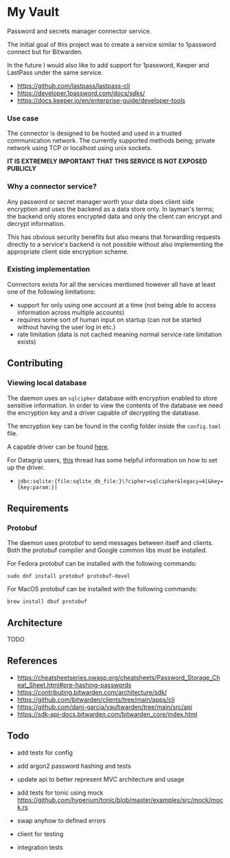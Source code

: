 # My Vault 

Password and secrets manager connector service. 

The initial goal of this project was to create a service similar to 1password connect 
but for Bitwarden.

In the future I would also like to add support for 1password, Keeper and LastPass 
under the same service. 
- https://github.com/lastpass/lastpass-cli
- https://developer.1password.com/docs/sdks/
- https://docs.keeper.io/en/enterprise-guide/developer-tools

### Use case

The connector is designed to be hosted and used in a trusted communication network. 
The currently supported methods being; private network using TCP or localhost using
unix sockets. 

**IT IS EXTREMELY IMPORTANT THAT THIS SERVICE IS NOT EXPOSED PUBLICLY**


### Why a connector service?

Any password or secret manager worth your data does client side encryption and uses the 
backend as a data store only. In layman's terms; the backend only stores encrypted data and
only the client can encrypt and decrypt information.

This has obvious security benefits but also means that forwarding requests directly to a 
service's backend is not possible without also implementing the appropriate client side
encryption scheme. 

### Existing implementation

Connectors exists for all the services mentioned however all have at least one of the
following limitations:
- support for only using one account at a time (not being able to access information across multiple accounts)
- requires some sort of human input on startup (can not be started without having the user log in etc.)
- rate limitation (data is not cached meaning normal service rate limitation exists)

## Contributing

### Viewing local database

The daemon uses an `sqlcipher` database with encryption enabled to store sensitive information. 
In order to view the contents of the database we need the encryption key and a driver capable
of decrypting the database. 

The encryption key can be found in the config folder inside the `config.toml` file. 
 
A capable driver can be found [here](https://github.com/Willena/sqlite-jdbc-crypt/releases).

For Datagrip users, [this](https://intellij-support.jetbrains.com/hc/en-us/community/posts/360007633799-How-to-open-SQLCipher-passwrd-protected-file-in-Datagrip) 
thread has some helpful information on how to set up the driver.

- `jdbc:sqlite:{file:sqlite_db_file:}\?cipher=sqlcipher&legacy=4[&key={key:param:}]`

## Requirements

### Protobuf 

The daemon uses protobuf to send messages between itself and clients. Both the protobuf compiler
and Google common libs must be installed.

For Fedora protobuf can be installed with the following commands:

```shell
sudo dnf install protobuf protobuf-devel
```

For MacOS protobuf can be installed with the following commands:

```shell
brew install dbuf protobuf 
```

## Architecture  

TODO


## References

- https://cheatsheetseries.owasp.org/cheatsheets/Password_Storage_Cheat_Sheet.html#pre-hashing-passwords
- https://contributing.bitwarden.com/architecture/sdk/
- https://github.com/bitwarden/clients/tree/main/apps/cli
- https://github.com/dani-garcia/vaultwarden/tree/main/src/api
- https://sdk-api-docs.bitwarden.com/bitwarden_core/index.html 

## Todo

- add tests for config
- add argon2 password hashing and tests
- update api to better represent MVC architecture and usage 
- add tests for tonic using mock https://github.com/hyperium/tonic/blob/master/examples/src/mock/mock.rs

- swap anyhow to defined errors
- client for testing
- integration tests

